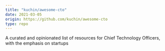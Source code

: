 ```yaml
---
title: "kuchin/awesome-cto"
date: 2021-03-05
origin: https://github.com/kuchin/awesome-cto
type: repo
---
```


A curated and opinionated list of resources for Chief Technology Officers, with the emphasis on startups